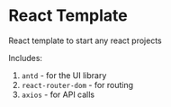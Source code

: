 # React Template

React template to start any react projects

Includes:

1. `antd` - for the UI library
2. `react-router-dom` - for routing
3. `axios` - for API calls
